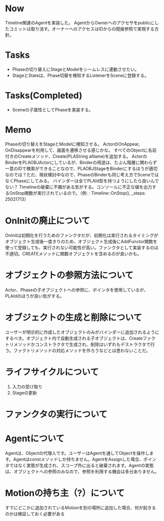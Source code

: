 # Now
Timeline関連のAgentを実装した。
AgentからOwnerへのアクセサをpublicにしたコミットは取り消す。オーナーへのアクセスはIDからの間接参照で実現する方針。

# Tasks
- Phaseの切り替えにStageとModelをシームレスに連動させたい。
- StageとStateは、Phase切替を検知するListenerをSceneに登録する。

# Tasks(Completed)
- Sceneの子属性としてPhaseを実装する。

# Memo
Phaseの切り替えをStageとModelに検知させる。
ActorのOnAppear, OnDisappearを利用して、画面を遷移させる感じかな。
すべてのObjectに名前付きのCreateメソッド、Create(PLAString aName)を追加する。
ActorのBinderをPLAOBJActorにしているが、Binderの用途は、たぶん階層に関わらず一意のIDで検索ができることなので、PLAOBJStageをBinderにするほうが適切なのでは？ただ、現状検討中なので、PhaseのBinderも同じ考え方でSceneではなくPhaseにしてみる。
バインダーは全てPLAId型を持つようにしたら良いんでない？
Timelineの破棄に不備がある気がする。コンソールに不正な値を出力するOnStop関数が実行されているので。（例: : Timeline::OnStop(), _steps: 25021713）

# OnInitの廃止について
OnInitは初期化を行うためのファンクタだが、初期化は実行されるタイミングがオブジェクト生成後一度きりのため、オブジェクト生成後にAddFunctor関数を使って登録しても、実行されない可能性が高い。ファンクタとして実装するのは不適切。CREATEメソッドに関数オブジェクトを含めるのが良いかも。

# オブジェクトの参照方法について
Actor、Phaseの子オブジェクトへの参照に、ポインタを使用しているが、PLAIdのほうが良い気がする。

# オブジェクトの生成と削除について
ユーザーが明示的に作成したオブジェクトのみがバインダーに追加されるようにするべき。オブジェクト内で自動生成される子オブジェクトは、Createファクトリメソッドかコンストラクタで生成され、削除はいずれもデストラクタで行う。ファクトリメソッドの対応メソッドを作ろうなどとは思わないことだ。

# ライフサイクルについて
1. 入力の受け取り
2. Stageの更新

# ファンクタの実行について

# Agentについて
Agentは、Objectの代理人です。ユーザーはAgentを通してObjectを操作します。Agentはconstメソッドしか持ちません。AgentをAssignした場合、ポインタではなく実態が生成され、スコープ外に出ると破棄されます。Agentの実態は、オブジェクトへの参照のみなので、参照を利用する機会は多分ありません。

# Motionの持ち主（?）について
すでにどこかに追加されているMotionを別の場所に追加した場合、何が起きるのかは検証しておく必要がある
